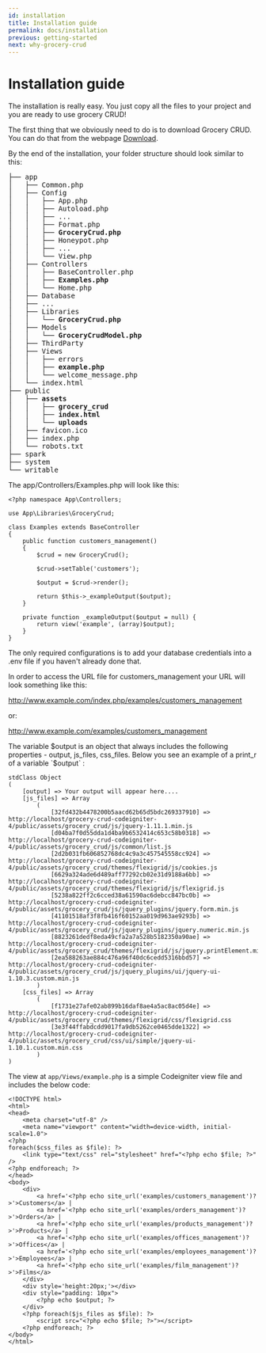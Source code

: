```yaml
---
id: installation
title: Installation guide
permalink: docs/installation
previous: getting-started
next: why-grocery-crud
---
```


# Installation guide

The installation is really easy. You just copy all the files to your project and you are ready to use grocery CRUD!

The first thing that we obviously need to do is to download Grocery CRUD. You can do that from the webpage [Download](/download).

By the end of the installation, your folder structure should look similar to this:

<pre>├── app
│   ├── Common.php
│   ├── Config
│   │   ├── App.php
│   │   ├── Autoload.php
│   │   ├── ...
│   │   ├── Format.php
│   │   ├── <strong>GroceryCrud.php</strong>
│   │   ├── Honeypot.php
│   │   ├── ...
│   │   └── View.php
│   ├── Controllers
│   │   ├── BaseController.php
│   │   ├── <strong>Examples.php</strong>
│   │   └── Home.php
│   ├── Database
│   ├── ...
│   ├── Libraries
│   │   └── <strong>GroceryCrud.php</strong>
│   ├── Models
│   │   └── <strong>GroceryCrudModel.php</strong>
│   ├── ThirdParty
│   ├── Views
│   │   ├── errors
│   │   ├── <strong>example.php</strong>
│   │   └── welcome_message.php
│   └── index.html
├── public
│   ├── <strong>assets</strong>
│   │   ├── <strong>grocery_crud</strong>
│   │   ├── <strong>index.html</strong>
│   │   └── <strong>uploads</strong>
│   ├── favicon.ico
│   ├── index.php
│   └── robots.txt
├── spark
├── system
└── writable</pre>

The app/Controllers/Examples.php will look like this:

<pre><code class="language-php">&lt;?php namespace App\Controllers;

use App\Libraries\GroceryCrud;

class Examples extends BaseController
{
    public function customers_management()
    {
        $crud = new GroceryCrud();

        $crud->setTable('customers');

        $output = $crud->render();

        return $this->_exampleOutput($output);
    }

    private function _exampleOutput($output = null) {
        return view('example', (array)$output);
    }
}</code></pre>

The only required configurations is to add your database credentials into a .env file  if you haven't already done that.

In order to access the URL file for customers_management your URL will look something like this:

http://www.example.com/index.php/examples/customers_management

or:

http://www.example.com/examples/customers_management

The variable $output is an object that always includes the following properties - output, js_files, css_files. 
Below you see an example of a print_r of a variable `$output` :

    stdClass Object
    (
        [output] => Your output will appear here....
        [js_files] => Array
            (
                [32fd432b4478200b5aacd62b65d5bdc269337910] => http://localhost/grocery-crud-codeigniter-4/public/assets/grocery_crud/js/jquery-1.11.1.min.js
                [d04ba7f0d55dda1d4ba9b6532414c653c58b0318] => http://localhost/grocery-crud-codeigniter-4/public/assets/grocery_crud/js/common/list.js
                [2d2b031fb606852768dc4c9a3c457545558cc924] => http://localhost/grocery-crud-codeigniter-4/public/assets/grocery_crud/themes/flexigrid/js/cookies.js
                [6629a324ade6d489aff77292cb02e31d9188a6bb] => http://localhost/grocery-crud-codeigniter-4/public/assets/grocery_crud/themes/flexigrid/js/flexigrid.js
                [5238a822ff2c6cced38a61590ac6debcc847bc0b] => http://localhost/grocery-crud-codeigniter-4/public/assets/grocery_crud/js/jquery_plugins/jquery.form.min.js
                [41101518af3f8fb416f60152aa019d963ae9293b] => http://localhost/grocery-crud-codeigniter-4/public/assets/grocery_crud/js/jquery_plugins/jquery.numeric.min.js
                [8823261dedf8eda49cfa2a7a528b5182350a90ae] => http://localhost/grocery-crud-codeigniter-4/public/assets/grocery_crud/themes/flexigrid/js/jquery.printElement.min.js
                [2ea588263ae884c476a96f40dc6cedd5316bbd57] => http://localhost/grocery-crud-codeigniter-4/public/assets/grocery_crud/js/jquery_plugins/ui/jquery-ui-1.10.3.custom.min.js
            )
        [css_files] => Array
            (
                [f1731e27afe02ab899b16daf8ae4a5ac8ac05d4e] => http://localhost/grocery-crud-codeigniter-4/public/assets/grocery_crud/themes/flexigrid/css/flexigrid.css
                [3e3f44ffabdcdd9017fa9db5262ce0465dde1322] => http://localhost/grocery-crud-codeigniter-4/public/assets/grocery_crud/css/ui/simple/jquery-ui-1.10.1.custom.min.css
            )
    )
    
The view at `app/Views/example.php` is a simple Codeigniter view file and includes the below code:

<pre><code class="language-php">&lt;!DOCTYPE html&gt;
&lt;html&gt;
&lt;head&gt;
    &lt;meta charset="utf-8" /&gt;
    &lt;meta name="viewport" content="width=device-width, initial-scale=1.0"&gt;
&lt;?php 
foreach($css_files as $file): ?&gt;
	&lt;link type="text/css" rel="stylesheet" href="&lt;?php echo $file; ?&gt;" /&gt;
&lt;?php endforeach; ?&gt;
&lt;/head&gt;
&lt;body&gt;
	&lt;div&gt;
	    &lt;a href='&lt;?php echo site_url('examples/customers_management')?&gt;'&gt;Customers&lt;/a&gt; |
	    &lt;a href='&lt;?php echo site_url('examples/orders_management')?&gt;'&gt;Orders&lt;/a&gt; |
	    &lt;a href='&lt;?php echo site_url('examples/products_management')?&gt;'&gt;Products&lt;/a&gt; |
	    &lt;a href='&lt;?php echo site_url('examples/offices_management')?&gt;'&gt;Offices&lt;/a&gt; | 
	    &lt;a href='&lt;?php echo site_url('examples/employees_management')?&gt;'&gt;Employees&lt;/a&gt; |		 
	    &lt;a href='&lt;?php echo site_url('examples/film_management')?&gt;'&gt;Films&lt;/a&gt;
	&lt;/div&gt;
	&lt;div style='height:20px;'&gt;&lt;/div&gt;  
    &lt;div style="padding: 10px"&gt;
		&lt;?php echo $output; ?&gt;
    &lt;/div&gt;
    &lt;?php foreach($js_files as $file): ?&gt;
        &lt;script src="&lt;?php echo $file; ?&gt;"&gt;&lt;/script&gt;
    &lt;?php endforeach; ?&gt;
&lt;/body&gt;
&lt;/html&gt;</code></pre>

    